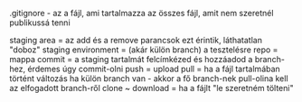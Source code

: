 .gitignore - az a fájl, ami tartalmazza az összes fájl, amit nem szeretnél publikussá tenni

staging area = az add és a remove parancsok ezt érintik, láthatatlan "doboz"
staging environment = (akár külön branch) a tesztelésre
repo = mappa
commit = a staging tartalmát felcímkézed és hozzáadod a branch-hez, érdemes úgy commit-olni
push = upload
pull = ha a fájl tartalmában történt változás
    ha külön branch van - akkor a fő branch-nek pull-olina kell az elfogadott branch-ről
clone ~ download = ha a fájlt "le szeretném tölteni"
